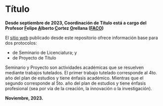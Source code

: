 # Título

**Desde septiembre de 2023, Coordinación de Título está a cargo del Profesor <ins>F</ins>elipe <ins>A</ins>lberto <ins>C</ins>ortez <ins>O</ins>rellana ([FACO](https://github.com/profesorfaco))**

El [sitio web](https://disenouchile.github.io/titulo/) publicado desde este repositorio ofrece información base para dos protocolos: 

- de Seminario de Licenciatura; y
- de Proyecto de Título

Seminario y Proyecto son actividades académicas que se resuelven mediante trabajos tutelados. El primer trabajo tutelado corresponde al 4to. año del plan de estudios y tiene énfasis académico. Mientras que el segundo corresponde al 5to. año del plan de estudios y tiene énfasis profesional (sea por vía de la creación, la innovación o la investigación).

**Noviembre, 2023.**
